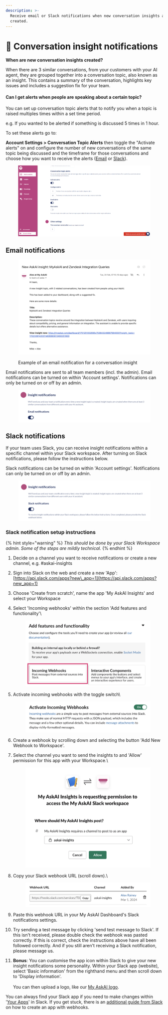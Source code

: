 ```yaml
---
description: >-
  Receive email or Slack notifications when new conversation insights are
  created.
---
```


# 🔔 Conversation insight notifications

**When are new conversation insights created?**

When there are 3 similar conversations, from your customers with your AI agent, they are grouped together into a conversation topic, also known as an insight. This contains a summary of the conversation, highlights key issues and includes a suggestion fix for your team.

#### Can I get alerts when people are speaking about a certain topic?

You can set up conversation topic alerts that to notify you when a topic is raised multiples times within a set time period.

e.g. If you wanted to be alerted if something is discussed 5 times in 1 hour.

To set these alerts go to:&#x20;

**Account Settings > Conversation Topic Alerts** then toggle the "Activate alerts" on and configure the number of new conversations of the same topic being discussed and the timeframe for those conversations and choose how you want to receive the alerts ([Email](conversation-insight-notifications.md#email-notifications) or [Slack](conversation-insight-notifications.md#slack-notifications)).&#x20;

<figure><img src="../../.gitbook/assets/image (448).png" alt=""><figcaption></figcaption></figure>

## Email notifications

<figure><img src="../../.gitbook/assets/image (128).png" alt=""><figcaption><p>Example of an email notification for a conversation insight</p></figcaption></figure>

Email notifications are sent to all team members (incl. the admin). Email notifications can be turned on within 'Account settings'. Notifications can only be turned on or off by an admin.

<figure><img src="../../.gitbook/assets/image (127).png" alt=""><figcaption></figcaption></figure>

## Slack notifications

If your team uses Slack, you can receive insight notifications within a specific channel within your Slack workspace. After turning on Slack notifications, please follow the instructions below.

Slack notifications can be turned on within 'Account settings'. Notifications can only be turned on or off by an admin.

<figure><img src="../../.gitbook/assets/image (129).png" alt=""><figcaption></figcaption></figure>

### Slack notification setup instructions



{% hint style="warning" %}
_This should be done by your Slack Workspace admin. Some of the steps are mildly technical._
{% endhint %}

1. Decide on a channel you want to receive notifications or create a new channel, e.g. #askai-insights
2. Sign into Slack on the web and create a new 'App': [https://api.slack.com/apps?new\_app=1](https://api.slack.com/apps?new_app=1)
3. Choose 'Create from scratch', name the app 'My AskAI Insights' and select your Workspace
4.  Select 'Incoming webhooks' within the section 'Add features and functionality'\


    <div align="left"><figure><img src="../../.gitbook/assets/Screenshot 2024-03-01 at 15.04.40.png" alt="" width="563"><figcaption></figcaption></figure></div>
5.  Activate incoming webhooks with the toggle switch\


    <div align="left"><figure><img src="../../.gitbook/assets/image (131).png" alt="" width="563"><figcaption></figcaption></figure></div>
6. Create a webhook by scrolling down and selecting the button 'Add New Webhook to Workspace'.
7.  Select the channel you want to send the insights to and 'Allow' permission for this app with your Workspace.\


    <div align="left"><figure><img src="../../.gitbook/assets/image (132).png" alt="" width="563"><figcaption></figcaption></figure></div>
8.  Copy your Slack webhook URL (scroll down).\


    <figure><img src="../../.gitbook/assets/image (133).png" alt=""><figcaption></figcaption></figure>
9. Paste this webhook URL in your My AskAI Dashboard's Slack notifications settings.
10. Try sending a test message by clicking 'send test message to Slack'. If this isn't received, please double check the webhook was pasted correctly. If this is correct, check the instructions above have all been followed correctly. And if you still aren't receiving a Slack notification, please message us.
11. **Bonus**: You can customise the app icon within Slack to give your new insight notifications some personality. Within your Slack app (website), select 'Basic information' from the righthand menu and then scroll down to 'Display information'.\
    \
    You can then upload a logo, like our [My AskAI logo](https://7ac07acbae116a5155080d295197d8d6.cdn.bubble.io/f1709308979339x243661440310076960/Logo.png).



You can always find your Slack app if you need to make changes within '[Your Apps](https://api.slack.com/apps/)' in Slack. If you get stuck, there is an [additional guide from Slack](https://api.slack.com/messaging/webhooks) on how to create an app with webhooks.
